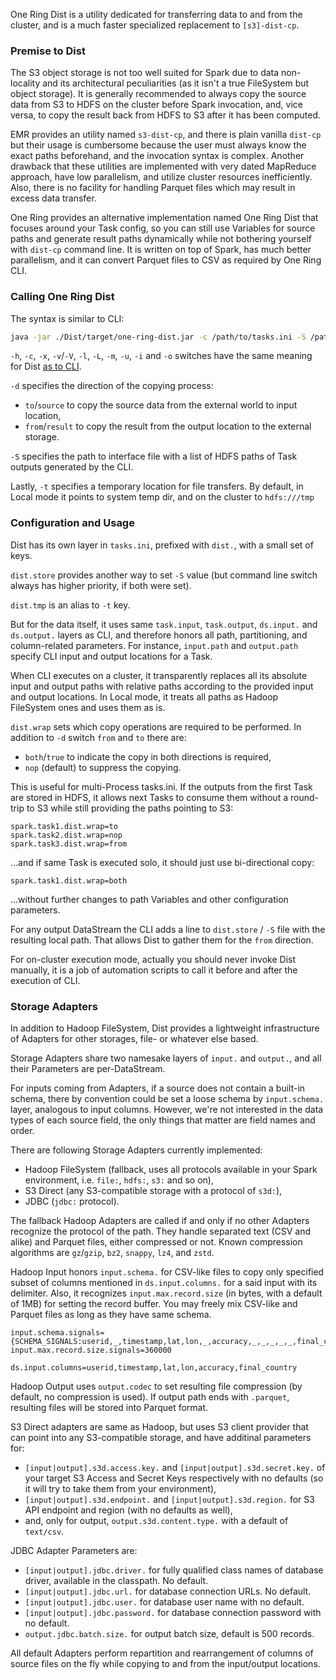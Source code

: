 One Ring Dist is a utility dedicated for transferring data to and from the cluster, and is a much faster specialized replacement to `[s3]-dist-cp`.

### Premise to Dist

The S3 object storage is not too well suited for Spark due to data non-locality and its architectural peculiarities (as it isn't a true FileSystem but object storage). It is generally recommended to always copy the source data from S3 to HDFS on the cluster before Spark invocation, and, vice versa, to copy the result back from HDFS to S3 after it has been computed.

EMR provides an utility named `s3-dist-cp`, and there is plain vanilla `dist-cp` but their usage is cumbersome because the user must always know the exact paths beforehand, and the invocation syntax is complex. Another drawback that these utilities are implemented with very dated MapReduce approach, have low parallelism, and utilize cluster resources inefficiently. Also, there is no facility for handling Parquet files which may result in excess data transfer.

One Ring provides an alternative implementation named One Ring Dist that focuses around your Task config, so you can still use Variables for source paths and generate result paths dynamically while not bothering yourself with `dist-cp` command line. It is written on top of Spark, has much better parallelism, and it can convert Parquet files to CSV as required by One Ring CLI.

### Calling One Ring Dist

The syntax is similar to CLI:
```bash
java -jar ./Dist/target/one-ring-dist.jar -c /path/to/tasks.ini -S /path/to/dist_interface.file -d DIRECTION -x spark.meta
```

`-h`, `-c`, `-x`, `-v`/`-V`, `-l`, `-L`, `-m`, `-u`, `-i` and `-o` switches have the same meaning for Dist [as to CLI](EXECUTE.md).

`-d` specifies the direction of the copying process:
* `to`/`source` to copy the source data from the external world to input location,
* `from`/`result` to copy the result from the output location to the external storage.

`-S` specifies the path to interface file with a list of HDFS paths of Task outputs generated by the CLI.

Lastly, `-t` specifies a temporary location for file transfers. By default, in Local mode it points to system temp dir, and on the cluster to `hdfs:///tmp`

### Configuration and Usage

Dist has its own layer in `tasks.ini`, prefixed with `dist.`, with a small set of keys.

`dist.store` provides another way to set `-S` value (but command line switch always has higher priority, if both were set).

`dist.tmp` is an alias to `-t` key.

But for the data itself, it uses same `task.input`, `task.output`, `ds.input.` and `ds.output.` layers as CLI, and therefore honors all path, partitioning, and column-related parameters. For instance, `input.path` and `output.path` specify CLI input and output locations for a Task.

When CLI executes on a cluster, it transparently replaces all its absolute input and output paths with relative paths according to the provided input and output locations. In Local mode, it treats all paths as Hadoop FileSystem ones and uses them as is.

`dist.wrap` sets which copy operations are required to be performed. In addition to `-d` switch `from` and `to` there are:
* `both`/`true` to indicate the copy in both directions is required,
* `nop` (default) to suppress the copying.

This is useful for multi-Process tasks.ini. If the outputs from the first Task are stored in HDFS, it allows next Tasks to consume them without a round-trip to S3 while still providing the paths pointing to S3:
```properties
spark.task1.dist.wrap=to
spark.task2.dist.wrap=nop
spark.task3.dist.wrap=from
```
...and if same Task is executed solo, it should just use bi-directional copy:
```properties
spark.task1.dist.wrap=both
```
...without further changes to path Variables and other configuration parameters.

For any output DataStream the CLI adds a line to `dist.store` / `-S` file with the resulting local path. That allows Dist to gather them for the `from` direction.

For on-cluster execution mode, actually you should never invoke Dist manually, it is a job of automation scripts to call it before and after the execution of CLI.

### Storage Adapters

In addition to Hadoop FileSystem, Dist provides a lightweight infrastructure of Adapters for other storages, file- or whatever else based.

Storage Adapters share two namesake layers of `input.` and `output.`, and all their Parameters are per-DataStream.

For inputs coming from Adapters, if a source does not contain a built-in schema, there by convention could be set a loose schema by `input.schema.` layer, analogous to input columns. However, we're not interested in the data types of each source field, the only things that matter are field names and order.

There are following Storage Adapters currently implemented:
* Hadoop FileSystem (fallback, uses all protocols available in your Spark environment, i.e. `file:`, `hdfs:`, `s3:` and so on),
* S3 Direct (any S3-compatible storage with a protocol of `s3d:`),
* JDBC (`jdbc:` protocol).

The fallback Hadoop Adapters are called if and only if no other Adapters recognize the protocol of the path. They handle separated text (CSV and alike) and Parquet files, either compressed or not. Known compression algorithms are `gz`/`gzip`, `bz2`, `snappy`, `lz4`, and `zstd`.

Hadoop Input honors `input.schema.` for CSV-like files to copy only specified subset of columns mentioned in `ds.input.columns.` for a said input with its delimiter. Also, it recognizes `input.max.record.size` (in bytes, with a default of 1MB) for setting the record buffer. You may freely mix CSV-like and Parquet files as long as they have same schema.
```properties
input.schema.signals={SCHEMA_SIGNALS:userid,_,timestamp,lat,lon,_,accuracy,_,_,_,_,_,final_country,_,_,_,_,_,_,_,_,_,_,_}
input.max.record.size.signals=360000

ds.input.columns=userid,timestamp,lat,lon,accuracy,final_country
```

Hadoop Output uses `output.codec` to set resulting file compression (by default, no compression is used). If output path ends with `.parquet`, resulting files will be stored into Parquet format.

S3 Direct adapters are same as Hadoop, but uses S3 client provider that can point into any S3-compatible storage, and have additinal parameters for:
* `[input|output].s3d.access.key.` and `[input|output].s3d.secret.key.` of your target S3 Access and Secret Keys respectively with no defaults (so it will try to take them from your environment),
* `[input|output].s3d.endpoint.` and `[input|output].s3d.region.` for S3 API endpoint and region (with no defaults as well),
* and, only for output, `output.s3d.content.type.` with a default of `text/csv`.

JDBC Adapter Parameters are:
* `[input|output].jdbc.driver.` for fully qualified class names of database driver, available in the classpath. No default.
* `[input|output].jdbc.url.` for database connection URLs. No default.
* `[input|output].jdbc.user.` for database user name with no default.
* `[input|output].jdbc.password.` for database connection password with no default.
* `output.jdbc.batch.size.` for output batch size, default is 500 records.

All default Adapters perform repartition and rearrangement of columns of source files on the fly while copying to and from the input/output locations.
